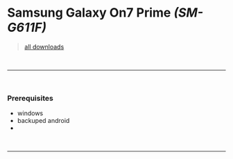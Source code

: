 # Samsung Galaxy On7 Prime _(SM-G611F)_
> [all downloads](https://github.com/Divinemonk/root/releases/tag/galaxy_on7_prime)


<br><hr><br>

### Prerequisites
- windows
- backuped android
- 

<br><hr><br>
